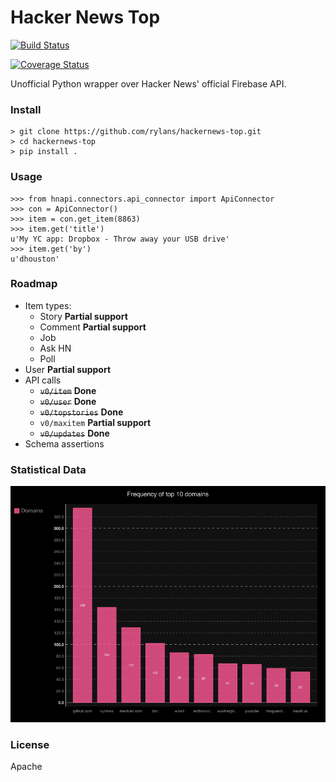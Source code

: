 Hacker News Top
==============

[![Build Status](https://travis-ci.org/rylans/hackernews-top.svg?branch=master)](https://travis-ci.org/rylans/hackernews-top)

[![Coverage Status](https://coveralls.io/repos/rylans/hackernews-top/badge.svg?branch=master)](https://coveralls.io/r/rylans/hackernews-top?branch=master)

Unofficial Python wrapper over Hacker News' official Firebase API.

### Install

```
> git clone https://github.com/rylans/hackernews-top.git
> cd hackernews-top
> pip install .
```

### Usage

```
>>> from hnapi.connectors.api_connector import ApiConnector
>>> con = ApiConnector()
>>> item = con.get_item(8863)
>>> item.get('title')
u'My YC app: Dropbox - Throw away your USB drive'
>>> item.get('by')
u'dhouston'
```

### Roadmap

* Item types:
  * Story **Partial support**
  * Comment **Partial support**
  * Job
  * Ask HN
  * Poll
* User **Partial support**
* API calls
  * ~~`v0/item`~~ **Done**
  * ~~`v0/user`~~ **Done**
  * ~~`v0/topstories`~~ **Done**
  * `v0/maxitem` **Partial support**
  * ~~`v0/updates`~~ **Done**
* Schema assertions

### Statistical Data

![Domain Frequency](diagrams/frequency_bar.png)

### License

Apache
